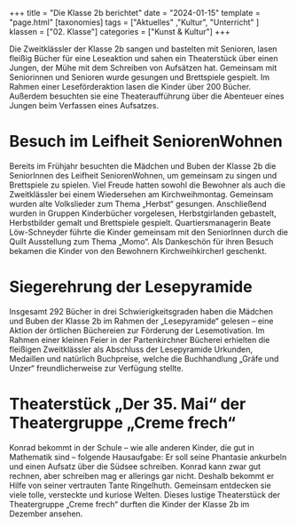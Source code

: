 +++
title = "Die Klasse 2b berichtet"
date = "2024-01-15"
template = "page.html"
[taxonomies]
tags = ["Aktuelles" ,"Kultur", "Unterricht" ]
klassen = ["02. Klasse"]
categories = ["Kunst & Kultur"]
+++

Die Zweitklässler der Klasse 2b sangen und bastelten mit Senioren, lasen fleißig Bücher für eine Leseaktion und sahen ein Theaterstück über einen Jungen, der Mühe mit dem Schreiben von Aufsätzen hat. Gemeinsam mit Seniorinnen und Senioren wurde gesungen und Brettspiele gespielt. Im Rahmen einer Leseförderaktion lasen die Kinder über 200 Bücher. Außerdem besuchten sie eine Theateraufführung über die Abenteuer eines Jungen beim Verfassen eines Aufsatzes.

<!-- more -->

# Besuch im Leifheit SeniorenWohnen
Bereits im Frühjahr besuchten die Mädchen und Buben der Klasse 2b die SeniorInnen des Leifheit
SeniorenWohnen, um gemeinsam zu singen und Brettspiele zu spielen. Viel Freude hatten sowohl die
Bewohner als auch die Zweitklässler bei einem Wiedersehen am Kirchweihmontag. Gemeinsam
wurden alte Volkslieder zum Thema „Herbst“ gesungen. Anschließend wurden in Gruppen
Kinderbücher vorgelesen, Herbstgirlanden gebastelt, Herbstbilder gemalt und Brettspiele gespielt.
Quartiersmanagerin Beate Löw-Schneyder führte die Kinder gemeinsam mit den SeniorInnen durch
die Quilt Ausstellung zum Thema „Momo“. Als Dankeschön für ihren Besuch bekamen die Kinder von
den Bewohnern Kirchweihkircherl geschenkt.

# Siegerehrung der Lesepyramide
Insgesamt 292 Bücher in drei Schwierigkeitsgraden haben die Mädchen und Buben der Klasse 2b im
Rahmen der „Lesepyramide“ gelesen – eine Aktion der örtlichen Büchereien zur Förderung der
Lesemotivation. Im Rahmen einer kleinen Feier in der Partenkirchner Bücherei erhielten die fleißigen
Zweitklässler als Abschluss der Lesepyramide Urkunden, Medaillen und natürlich Buchpreise, welche
die Buchhandlung „Gräfe und Unzer“ freundlicherweise zur Verfügung stellte.

# Theaterstück „Der 35. Mai“ der Theatergruppe „Creme frech“
Konrad bekommt in der Schule – wie alle anderen Kinder, die gut in Mathematik sind – folgende
Hausaufgabe: Er soll seine Phantasie ankurbeln und einen Aufsatz über die Südsee schreiben. Konrad
kann zwar gut rechnen, aber schreiben mag er allerings gar nicht. Deshalb bekommt er Hilfe von
seiner vertrauten Tante Ringelhuth. Gemeinsam entdecken sie viele tolle, versteckte und kuriose
Welten. Dieses lustige Theaterstück der Theatergruppe „Creme frech“ durften die Kinder der Klasse
2b im Dezember ansehen.